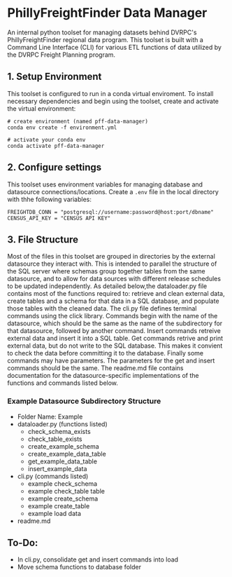 # PhillyFreightFinder Data Manager

An internal python toolset for managing datasets behind DVRPC's PhillyFreightFinder regional data program. This toolset is built with a Command Line Interface (CLI) for various ETL functions of data utilized by the DVRPC Freight Planning program.

## 1. Setup Environment

This toolset is configured to run in a conda virtual enviroment. To install necessary dependencies and begin using the toolset, create and activate the virtual environment:

```
# create environment (named pff-data-manager)
conda env create -f environment.yml

# activate your conda env
conda activate pff-data-manager
```

## 2. Configure settings

This toolset uses environment variables for managing database and datasource connections/locations. Create a `.env` file in the local directory with thhe following variables:

```
FREIGHTDB_CONN = "postgresql://username:password@host:port/dbname"
CENSUS_API_KEY = "CENSUS API KEY"
```

## 3. File Structure

Most of the files in this toolset are grouped in directories by the external datasource they interact with. This is intended to parallel the structure of the SQL server where schemas group together tables from the same datasource, and to allow for data sources with different release schedules to be updated independently. As detailed below,the dataloader.py file contains most of the functions required to: retrieve and clean external data, create tables and a schema for that data in a SQL database, and populate those tables with the cleaned data. The cli.py file defines terminal commands using the click library. Commands begin with the name of the datasource, which should be the same as the name of the subdirectory for that datasource, followed by another command. Insert commands retreive external data and insert it into a SQL table. Get commands retrive and print external data, but do not write to the SQL database. This makes it convient to check the data before committing it to the database. Finally some commands may have parameters. The parameters for the get and insert commands should be the same. The readme.md file contains documentation for the datasource-specific implementations of the functions  and commands listed below.
### Example Datasource Subdirectory Structure
- Folder Name: Example
- dataloader.py (functions listed)
    - check_schema_exists
    - check_table_exists
    - create_example_schema
    - create_example_data_table
    - get_example_data_table
    - insert_example_data
- cli.py (commands listed)
    - example check_schema
    - example check_table table
    - example create_schema
    - example create_table
    - example load data
- readme.md

## To-Do:
- In cli.py, consolidate get and insert commands into load
- Move schema functions to database folder 